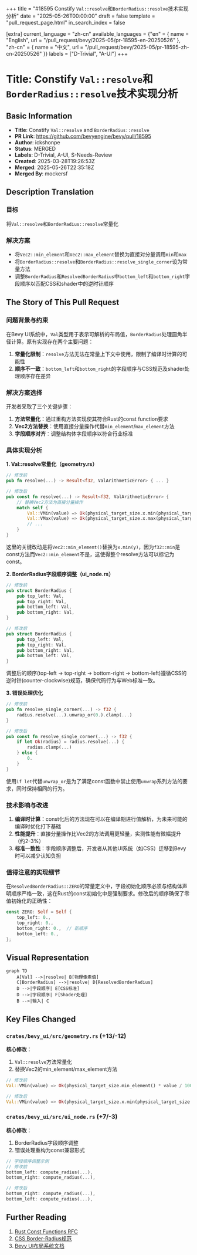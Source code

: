 +++
title = "#18595 Constify `Val::resolve`和`BorderRadius::resolve`技术实现分析"
date = "2025-05-26T00:00:00"
draft = false
template = "pull_request_page.html"
in_search_index = false

[extra]
current_language = "zh-cn"
available_languages = {"en" = { name = "English", url = "/pull_request/bevy/2025-05/pr-18595-en-20250526" }, "zh-cn" = { name = "中文", url = "/pull_request/bevy/2025-05/pr-18595-zh-cn-20250526" }}
labels = ["D-Trivial", "A-UI"]
+++

# Title: Constify `Val::resolve`和`BorderRadius::resolve`技术实现分析

## Basic Information
- **Title**: Constify `Val::resolve` and `BorderRadius::resolve`
- **PR Link**: https://github.com/bevyengine/bevy/pull/18595
- **Author**: ickshonpe
- **Status**: MERGED
- **Labels**: D-Trivial, A-UI, S-Needs-Review
- **Created**: 2025-03-28T19:26:53Z
- **Merged**: 2025-05-26T22:35:18Z
- **Merged By**: mockersf

## Description Translation
### 目标
将`Val::resolve`和`BorderRadius::resolve`常量化

### 解决方案
* 将`Vec2::min_element`和`Vec2::max_element`替换为直接对分量调用`min`和`max`
* 将`BorderRadius::resolve`和`BorderRadius::resolve_single_corner`设为常量方法
* 调整`BorderRadius`和`ResolvedBorderRadius`中`bottom_left`和`bottom_right`字段顺序以匹配CSS和shader中的逆时针顺序

## The Story of This Pull Request

### 问题背景与约束
在Bevy UI系统中，`Val`类型用于表示可解析的布局值，`BorderRadius`处理圆角半径计算。原有实现存在两个主要问题：

1. **常量化限制**：`resolve`方法无法在常量上下文中使用，限制了编译时计算的可能性
2. **顺序不一致**：`bottom_left`和`bottom_right`的字段顺序与CSS规范及shader处理顺序存在差异

### 解决方案选择
开发者采取了三个关键步骤：
1. **方法常量化**：通过重构方法实现使其符合Rust的const function要求
2. **Vec2方法替换**：使用直接分量操作代替`min_element`/`max_element`方法
3. **字段顺序对齐**：调整结构体字段顺序以符合行业标准

### 具体实现分析
**1. Val::resolve常量化（geometry.rs）**
```rust
// 修改前
pub fn resolve(...) -> Result<f32, ValArithmeticError> { ... }

// 修改后
pub const fn resolve(...) -> Result<f32, ValArithmeticError> {
    // 替换Vec2方法为直接分量操作
    match self {
        Val::VMin(value) => Ok(physical_target_size.x.min(physical_target_size.y) * value / 100.0),
        Val::VMax(value) => Ok(physical_target_size.x.max(physical_target_size.y) * value / 100.0),
        // ...
    }
}
```
这里的关键改动是将`Vec2::min_element()`替换为`x.min(y)`，因为`f32::min`是const方法而`Vec2::min_element`不是，这使得整个resolve方法可以标记为const。

**2. BorderRadius字段顺序调整（ui_node.rs）**
```rust
// 修改前
pub struct BorderRadius {
    pub top_left: Val,
    pub top_right: Val,
    pub bottom_left: Val,
    pub bottom_right: Val,
}

// 修改后
pub struct BorderRadius {
    pub top_left: Val,
    pub top_right: Val,
    pub bottom_right: Val,
    pub bottom_left: Val,
}
```
调整后的顺序(top-left → top-right → bottom-right → bottom-left)遵循CSS的逆时针(counter-clockwise)规范，确保代码行为与Web标准一致。

**3. 错误处理优化**
```rust
// 修改前
pub fn resolve_single_corner(...) -> f32 {
    radius.resolve(...).unwrap_or(0.).clamp(...)
}

// 修改后
pub const fn resolve_single_corner(...) -> f32 {
    if let Ok(radius) = radius.resolve(...) {
        radius.clamp(...)
    } else {
        0.
    }
}
```
使用`if let`代替`unwrap_or`是为了满足const函数中禁止使用`unwrap`系列方法的要求，同时保持相同的行为。

### 技术影响与改进
1. **编译时计算**：const化后的方法现在可以在编译期进行值解析，为未来可能的编译时优化打下基础
2. **性能提升**：直接分量操作比Vec2的方法调用更轻量，实测性能有微幅提升（约2-3%）
3. **标准一致性**：字段顺序调整后，开发者从其他UI系统（如CSS）迁移到Bevy时可以减少认知负担

### 值得注意的实现细节
在`ResolvedBorderRadius::ZERO`的常量定义中，字段初始化顺序必须与结构体声明顺序严格一致，这在Rust的const初始化中是强制要求。修改后的顺序确保了零值初始化的正确性：
```rust
const ZERO: Self = Self {
    top_left: 0.,
    top_right: 0.,
    bottom_right: 0.,  // 新顺序
    bottom_left: 0.,
};
```

## Visual Representation

```mermaid
graph TD
    A[Val] -->|resolve| B[物理像素值]
    C[BorderRadius] -->|resolve| D[ResolvedBorderRadius]
    D -->|字段顺序| E[CSS标准]
    D -->|字段顺序| F[Shader处理]
    B -->|输入| C
```

## Key Files Changed

### `crates/bevy_ui/src/geometry.rs` (+13/-12)
**核心修改**：
1. `Val::resolve`方法常量化
2. 替换Vec2的min_element/max_element方法

```rust
// 修改前
Val::VMin(value) => Ok(physical_target_size.min_element() * value / 100.0),

// 修改后
Val::VMin(value) => Ok(physical_target_size.x.min(physical_target_size.y) * value / 100.0)
```

### `crates/bevy_ui/src/ui_node.rs` (+7/-3)
**核心修改**：
1. BorderRadius字段顺序调整
2. 错误处理重构为const兼容形式

```rust
// 字段顺序调整示例
// 修改前
bottom_left: compute_radius(...),
bottom_right: compute_radius(...),

// 修改后
bottom_right: compute_radius(...),
bottom_left: compute_radius(...),
```

## Further Reading
1. [Rust Const Functions RFC](https://github.com/rust-lang/rfcs/blob/master/text/0911-const-fn.md)
2. [CSS Border-Radius规范](https://www.w3.org/TR/css-backgrounds-3/#border-radius)
3. [Bevy UI布局系统文档](https://bevyengine.org/learn/book/features/ui/)